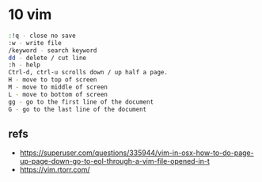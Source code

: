 # 10 vim
```bash
:!q - close no save
:w - write file
/keyword - search keyword
dd - delete / cut line
:h - help
Ctrl-d, ctrl-u scrolls down / up half a page.
H - move to top of screen
M - move to middle of screen
L - move to bottom of screen
gg - go to the first line of the document
G - go to the last line of the document
```



## refs

- https://superuser.com/questions/335944/vim-in-osx-how-to-do-page-up-page-down-go-to-eol-through-a-vim-file-opened-in-t
- https://vim.rtorr.com/